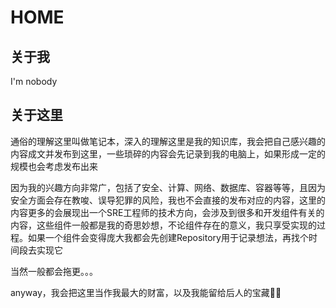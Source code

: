# HOME

## 关于我

I'm nobody

## 关于这里

通俗的理解这里叫做笔记本，深入的理解这里是我的知识库，我会把自己感兴趣的内容成文并发布到这里，一些琐碎的内容会先记录到我的电脑上，如果形成一定的规模也会考虑发布出来

因为我的兴趣方向非常广，包括了安全、计算、网络、数据库、容器等等，且因为安全方面会存在教唆、误导犯罪的风险，我也不会直接的发布对应的内容，这里的内容更多的会展现出一个SRE工程师的技术方向，会涉及到很多和开发组件有关的内容，这些组件一般都是我的奇思妙想，不论组件存在的意义，我只享受实现的过程。如果一个组件会变得庞大我都会先创建Repository用于记录想法，再找个时间段去实现它

当然一般都会拖更。。。

anyway，我会把这里当作我最大的财富，以及我能留给后人的宝藏🏴‍☠️
